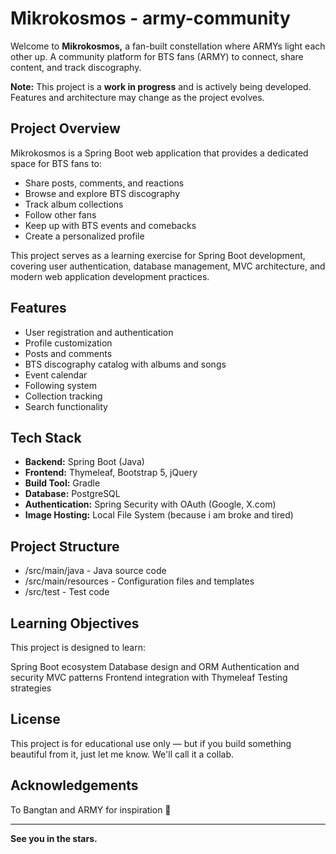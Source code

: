 # Mikrokosmos - army-community

Welcome to **Mikrokosmos,** a fan-built constellation where ARMYs light each other up. A community platform for BTS fans (ARMY) to connect, share content, and track discography.

**Note:** This project is a **work in progress** and is actively being developed. Features and architecture may change as the project evolves.

## Project Overview

Mikrokosmos is a Spring Boot web application that provides a dedicated space for BTS fans to:

- Share posts, comments, and reactions
- Browse and explore BTS discography
- Track album collections
- Follow other fans
- Keep up with BTS events and comebacks
- Create a personalized profile

This project serves as a learning exercise for Spring Boot development, covering user authentication, database management, MVC architecture, and modern web application development practices.

## Features

- User registration and authentication
- Profile customization
- Posts and comments
- BTS discography catalog with albums and songs
- Event calendar
- Following system
- Collection tracking
- Search functionality

## Tech Stack

- **Backend:** Spring Boot (Java)
- **Frontend:** Thymeleaf, Bootstrap 5, jQuery
- **Build Tool:** Gradle
- **Database:** PostgreSQL
- **Authentication:** Spring Security with OAuth (Google, X.com)
- **Image Hosting:** Local File System (because i am broke and tired)

## Project Structure

- /src/main/java - Java source code
- /src/main/resources - Configuration files and templates
- /src/test - Test code

## Learning Objectives
This project is designed to learn:

Spring Boot ecosystem
Database design and ORM
Authentication and security
MVC patterns
Frontend integration with Thymeleaf
Testing strategies

## License
This project is for educational use only — but if you build something beautiful from it, just let me know. We'll call it a collab.

## Acknowledgements

To Bangtan and ARMY for inspiration 💜

---

**See you in the stars.**

